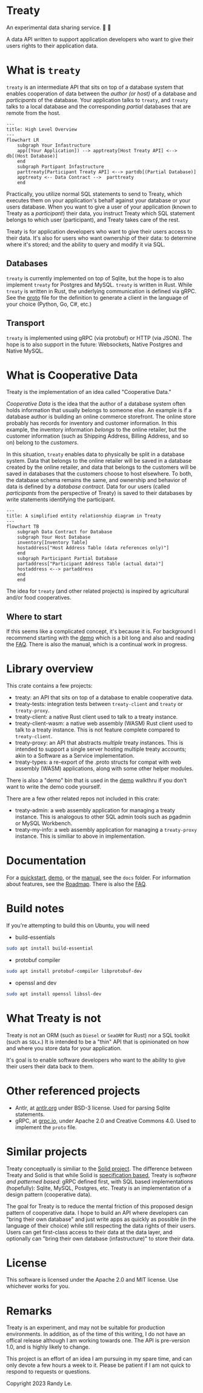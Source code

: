 # Treaty 
An experimental data sharing service. 📜 🤝 

A data API written to support application developers who want to give their users rights to their application data.

# What is `treaty`
`treaty` is an intermediate API that sits on top of a database system that enables cooperation of data between the _author (or host)_ of a database and _participants_ of the database. Your application talks to `treaty`, and `treaty` talks to a local database and the corresponding _partial_ databases that are remote from the host.

```mermaid
---
title: High Level Overview
---
flowchart LR
    subgraph Your Infastructure
    app([Your Application]) --> apptreaty[Host Treaty API] <--> db[(Host Database)]
    end 
    subgraph Partipant Infastructure
    parttreaty[Participant Treaty API] <--> partdb[(Partial Database)]
    apptreaty <-- Data Contract -->  parttreaty
    end
```

Practically, you utilize normal SQL statements to send to Treaty, which executes them on your application's behalf against your database or your users database. When you want to give a user of your application (known to Treaty as a _participant_) their data, you instruct Treaty which SQL statement belongs to which user (participant), and Treaty takes care of the rest. 

Treaty is for application developers who want to give their users access to their data. It's also for users who want ownership of their data: to determine where it's stored; and the ability to query and modify it via SQL.

## Databases
`treaty` is currently implemented on top of Sqlite, but the hope is to also implement `treaty` for Postgres and MySQL. `treaty` is written in Rust. While `treaty` is written in Rust, the underlying communication is defined via gRPC. See the [proto](/treaty/proto/treaty.proto) file for the definition to generate a client in the language of your choice (Python, Go, C#, etc.)

## Transport
`treaty` is implemented using gRPC (via protobuf) or HTTP (via JSON). The hope is to also support in the future: Websockets, Native Postgres and Native MySQL.

# What is Cooperative Data

Treaty is the implementation of an idea called "Cooperative Data."

_Cooperative Data_ is the idea that the author of a database system often holds information that usually belongs to someone else. An example is if a database author is building an online commerce storefront. The online store probably has records for inventory and customer information. In this example, the inventory information _belongs_ to the online retailer, but the customer information (such as Shipping Address, Billing Address, and so on) belong to the _customers_.

In this situation, `treaty` enables data to physically be split in a database system. Data that belongs to the online retailer will be saved in a database created by the online retailer, and data that belongs to the customers will be saved in databases that the customers choose to host elsewhere. To both, the database schema remains the same, and ownership and behavior of data is defined by a _database contract_. Data for our users (called _participants_ from the perspective of Treaty) is saved to their databases by write statements identifying the participant.

```mermaid
---
title: A simplified entity relationship diagram in Treaty
---
flowchart TB
    subgraph Data Contract for Database
    subgraph Your Host Database
    inventory[Inventory Table] 
    hostaddress["Host Address Table (data references only)"] 
    end 
    subgraph Participant Partial Database
    partaddress["Participant Address Table (actual data)"] 
    hostaddress <--> partaddress
    end
    end
```

The idea for `treaty` (and other related projects) is inspired by agricultural and/or food cooperatives.

## Where to start

If this seems like a complicated concept, it's because it is. For background I recommend starting with the [demo](/treaty/docs/demo.md) which is a bit long and also and reading the [FAQ](/treaty/FAQ.md). There is also the manual, which is a continual work in progress.

# Library overview

This crate contains a few projects:

- treaty: an API that sits on top of a database to enable cooperative data. 
- treaty-tests: integration tests between `treaty-client` and `treaty` or `treaty-proxy`.
- treaty-client: a native Rust client used to talk to a treaty instance.
- treaty-client-wasm: a native web assembly (WASM) Rust client used to talk to a treaty instance. This is not feature complete compared to `treaty-client`.
- treaty-proxy: an API that abstracts _multiple_ treaty instances. This is intended to support a single server hosting multiple treaty accounts; akin to a Software as a Service implementation. 
- treaty-types: a re-export of the .proto structs for compat with web assembly (WASM) applications, along with some other helper modules.

There is also a "demo" bin that is used in the [demo](/treaty/docs/demo.md) walkthru if you don't want to write the demo code yourself.

There are a few other related repos not included in this crate:
- treaty-admin: a web assembly application for managing a treaty instance. This is analogous to other SQL admin tools such as pgadmin or MySQL Workbench.
- treaty-my-info: a web assembly application for managing a `treaty-proxy` instance. This is similiar to above in implementation. 

# Documentation

For a [quickstart](/treaty/docs/quickstart.md), [demo](/treaty/docs/demo.md), or the [manual](/treaty/docs/manual.md), see the `docs` folder. For information about features, see the [Roadmap](/treaty/ROADMAP.md). There is also the [FAQ](/treaty/FAQ.md).

# Build notes

If you're attempting to build this on Ubuntu, you will need
- build-essentials

```bash
sudo apt install build-essential
```

- protobuf compiler

```bash
sudo apt install protobuf-compiler libprotobuf-dev
```
- openssl and dev 

```bash
sudo apt install openssl libssl-dev
```

# What Treaty is not

Treaty is not an ORM (such as `Diesel` or `SeaORM` for Rust) nor a SQL toolkit (such as `SQLx`.) It is intended to be a "thin" API that is opinionated on how and where you store data for your application. 

It's goal is to enable software developers who want to the ability to give their users their data back to them.

# Other referenced projects
- Antlr, at [antlr.org](https://www.antlr.org/license.html) under BSD-3 license. Used for parsing Sqlite statements.
- gRPC, at [grpc.io](https://grpc.io/), under Apache 2.0 and Creative Commons 4.0. Used to implement the `proto` file.

# Similar projects

Treaty conceptually is similiar to the [Solid project](https://solidproject.org/). The difference between Treaty and Solid is that while Solid is [specification based](https://solidproject.org/TR/protocol), Treaty is _software and patterned based_: gRPC defined first, with SQL based implementations (hopefully): Sqlite, MySQL, Postgres, etc. Treaty is an implementation of a design pattern (cooperative data). 

The goal for Treaty is to reduce the mental friction of this proposed design pattern of cooperative data. I hope to build an API where developers can "bring their own database" and just write apps as quickly as possible (in the language of their choice) while still respecting the data rights of their users. Users can get first-class access to their data at the data layer, and optionally can "bring their own database (infastructure)" to store their data.

# License
This software is licensed under the Apache 2.0 and MIT license. Use whichever works for you.

# Remarks

Treaty is an experiment, and may not be suitable for production environments. In addition, as of the time of this writing, I do not have an offical release although I am working towards one. The API is pre-version 1.0, and is highly likely to change.

This project is an effort of an idea I am pursuing in my spare time, and can only devote a few hours a week to it. Please be patient if I am not quick to respond to requests or questions.

Copyright 2023 Randy Le.